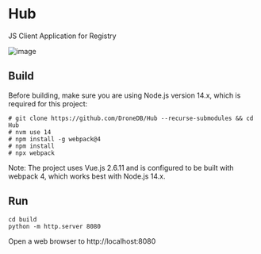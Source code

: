 # Hub
JS Client Application for Registry

![image](https://user-images.githubusercontent.com/1951843/101946775-6be59d80-3bbd-11eb-8895-df5a29e47e3f.png)

## Build

Before building, make sure you are using Node.js version 14.x, which is required for this project:

```
# git clone https://github.com/DroneDB/Hub --recurse-submodules && cd Hub
# nvm use 14
# npm install -g webpack@4
# npm install
# npx webpack
```

Note: The project uses Vue.js 2.6.11 and is configured to be built with webpack 4, which works best with Node.js 14.x.

## Run

```
cd build
python -m http.server 8080
```

Open a web browser to http://localhost:8080
